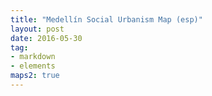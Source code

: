 ```yaml
---
title: "Medellín Social Urbanism Map (esp)"
layout: post
date: 2016-05-30
tag:
- markdown
- elements
maps2: true
---
```

